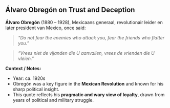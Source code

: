 ## Álvaro Obregón on Trust and Deception

**Álvaro Obregón** (1880 – 1928), Mexicaans generaal, revolutionair leider en later president van Mexico, once said:

> *“Do not fear the enemies who attack you, fear the friends who flatter you.”*


> *“Vrees niet de vijanden die U aanvallen, vrees de vrienden die U vleien.”*

**Context / Notes:**

* Year: ca. 1920s
* Obregón was a key figure in the **Mexican Revolution** and known for his sharp political insight.
* This quote reflects his **pragmatic and wary view of loyalty**, drawn from years of political and military struggle.
